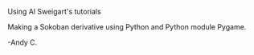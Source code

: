 Using Al Sweigart's tutorials

Making a Sokoban derivative using Python and Python module Pygame. 

-Andy C. 
